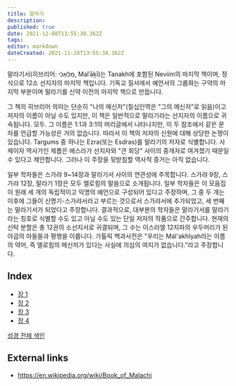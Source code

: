 ```yaml
---
title: 말라기
description: 
published: true
date: 2021-12-08T13:55:38.362Z
tags: 
editor: markdown
dateCreated: 2021-11-28T13:55:38.362Z
---
```


말라기서(히브리어: מַלְאָכִ֔י, Malʾāḵī)는 Tanakh에 포함된 Neviim의 마지막 책이며, 정식으로 12소 선지자의 마지막 책입니다. 기독교 질서에서 예언서의 그룹화는 구약의 마지막 부분이며 말라기를 신약 이전의 마지막 책으로 만듭니다.

그 책의 히브리어 의미는 단순히 "나의 메신저"(칠십인역은 "그의 메신저"로 읽음)이고 저자의 이름이 아닐 수도 있지만, 이 책은 일반적으로 말라기라는 선지자의 이름으로 귀속됩니다. 모두. 그 이름은 1:1과 3:1의 머리글에서 나타나지만, 이 두 참조에서 같은 문자를 언급할 가능성은 거의 없습니다. 따라서 이 책의 저자의 신원에 대해 상당한 논쟁이 있습니다. Targums 중 하나는 Ezra(또는 Esdras)를 말라기의 저자로 식별합니다. 사제이자 역사가인 제롬은 에스라가 선지자와 "큰 회당" 사이의 중개자로 여겨졌기 때문일 수 있다고 제안합니다. 그러나 이 주장을 뒷받침할 역사적 증거는 아직 없습니다.

일부 학자들은 스가랴 9~14장과 말라기서 사이의 연관성에 주목합니다. 스가랴 9장, 스가랴 12장, 말라기 1장은 모두 엘로힘의 말씀으로 소개됩니다. 일부 학자들은 이 모음집이 원래 세 개의 독립적이고 익명의 예언으로 구성되어 있다고 주장하며, 그 중 두 개는 이후에 그들이 신명기-스가랴서라고 부르는 것으로서 스가랴서에 추가되었고, 세 번째는 말라기서가 되었다고 주장합니다. 결과적으로, 대부분의 학자들은 말라기서를 말라기라는 칭호로 식별할 수도 있고 아닐 수도 있는 단일 저자의 작품으로 간주합니다. 현재의 신탁 분할은 총 12권의 소선지서로 귀결되며, 그 수는 이스라엘 12지파의 우두머리가 된 야곱의 아들들과 평행을 이룹니다. 가톨릭 백과사전은 "우리는 Mál'akhîyah라는 이름의 약어, 즉 엘로힘의 메신저가 있다는 사실에 의심의 여지가 없습니다."라고 주장합니다.

## Index

- [장 1](/ko/Bible/Malachi/1)
- [장 2](/ko/Bible/Malachi/2)
- [장 3](/ko/Bible/Malachi/3)
- [장 4](/ko/Bible/Malachi/4)


[성경 전체 색인](/ko/index/bible)


## External links

- https://en.wikipedia.org/wiki/Book_of_Malachi